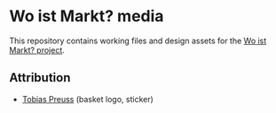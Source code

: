 # Wo ist Markt? media

This repository contains working files and design assets for the [Wo ist Markt? project][wim-github].


## Attribution

* [Tobias Preuss][johnjohndoe-github] (basket logo, sticker)



[wim-github]: https://github.com/wo-ist-markt/wo-ist-markt.github.io
[johnjohndoe-github]: https://github.com/johnjohndoe
